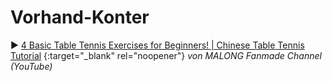 # Vorhand-Konter

▶ [4 Basic Table Tennis Exercises for Beginners! | Chinese Table Tennis Tutorial](https://youtu.be/ZS8Emn4zT5k?si=MOEZzKJSPvEk7Xkc) {:target="_blank" rel="noopener"}
*von MALONG Fanmade Channel (YouTube)*  


